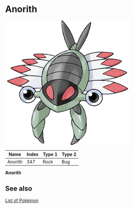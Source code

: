 # Anorith


![Anorith](images/347.png)

| **Name** | **Index** | **Type 1** | **Type 2** |
|----|----|----|----|
| Anorith | 347 | Rock | Bug  |

**Anorith** 

## See also

[List of Pokémon](../pokemon.md)
